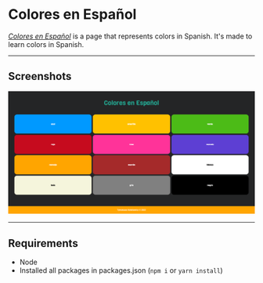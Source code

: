 # Colores en Español

[_Colores en Español_][website] is a page that represents colors in Spanish. It's made to learn colors in Spanish.

---

## Screenshots

![Screenshot](images/screenshot.png)

---

## Requirements

- Node
- Installed all packages in packages.json (`npm i` or `yarn install`)

<!-- LINKS -->

[website]: https://t-holubowicz.github.io/colores-en-espanol/
